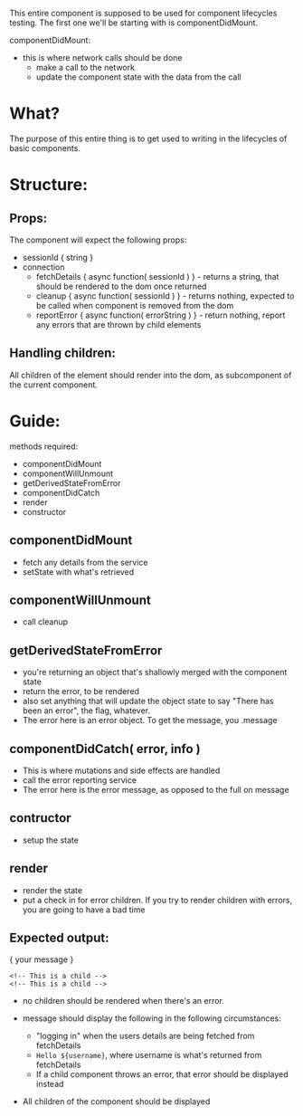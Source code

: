 
This entire component is supposed to be used for component lifecycles testing.
The first one we'll be starting with is componentDidMount.

componentDidMount:    
* this is where network calls should be done
  * make a call to the network
  * update the component state with the data from the call

# What?
The purpose of this entire thing is to get used to writing in the lifecycles of basic components.

# Structure:

## Props:
The component will expect the following props:
* sessionId { string }
* connection
  * fetchDetails { async function( sessionId ) } - returns a string, that should be rendered to the dom once returned
  * cleanup { async function( sessionId ) } - returns nothing, expected to be called when component is removed from the dom
  * reportError { async function( errorString ) } - return nothing, report any errors that are thrown by child elements

## Handling children:
All children of the element should render into the dom, as subcomponent of the current component.


# Guide:
methods required:
* componentDidMount
* componentWillUnmount
* getDerivedStateFromError
* componentDidCatch
* render
* constructor


## componentDidMount
* fetch any details from the service
* setState with what's retrieved

## componentWillUnmount
* call cleanup

## getDerivedStateFromError
* you're returning an object that's shallowly merged with the component state
* return the error, to be rendered
* also set anything that will update the object state to say "There has been an error", the flag, whatever.
* The error here is an error object. To get the message, you .message

## componentDidCatch( error, info )
* This is where mutations and side effects are handled
* call the error reporting service
* The error here is the error message, as opposed to the full on message

## contructor
* setup the state

## render
* render the state
* put a check in for error children. If you try to render children with errors, you are going to have a bad time

## Expected output:
<div>
  <p id="message"> { your message } </p>
  <div>
    <!-- Any child elements should be rendered here --> 

    <!-- This is a child --> 
    <!-- This is a child --> 
  </div>
</div>

* no children should be rendered when there's an error.

* message should display the following in the following circumstances:
  * "logging in" when the users details are being fetched from fetchDetails
  * `Hello ${username}`, where username is what's returned from fetchDetails
  * If a child component throws an error, that error should be displayed instead

* All children of the component should be displayed
